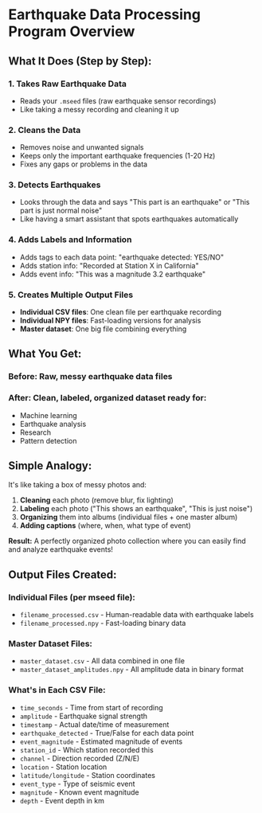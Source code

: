 # Earthquake Data Processing Program Overview

## What It Does (Step by Step):

### 1. Takes Raw Earthquake Data
- Reads your `.mseed` files (raw earthquake sensor recordings)
- Like taking a messy recording and cleaning it up

### 2. Cleans the Data
- Removes noise and unwanted signals
- Keeps only the important earthquake frequencies (1-20 Hz)
- Fixes any gaps or problems in the data

### 3. Detects Earthquakes
- Looks through the data and says "This part is an earthquake" or "This part is just normal noise"
- Like having a smart assistant that spots earthquakes automatically

### 4. Adds Labels and Information
- Adds tags to each data point: "earthquake detected: YES/NO"
- Adds station info: "Recorded at Station X in California"
- Adds event info: "This was a magnitude 3.2 earthquake"

### 5. Creates Multiple Output Files
- **Individual CSV files**: One clean file per earthquake recording
- **Individual NPY files**: Fast-loading versions for analysis
- **Master dataset**: One big file combining everything

## What You Get:

### Before: Raw, messy earthquake data files
### After: Clean, labeled, organized dataset ready for:
- Machine learning
- Earthquake analysis
- Research
- Pattern detection

## Simple Analogy:
It's like taking a box of messy photos and:
1. **Cleaning** each photo (remove blur, fix lighting)
2. **Labeling** each photo ("This shows an earthquake", "This is just noise")
3. **Organizing** them into albums (individual files + one master album)
4. **Adding captions** (where, when, what type of event)

**Result:** A perfectly organized photo collection where you can easily find and analyze earthquake events!

## Output Files Created:

### Individual Files (per mseed file):
- `filename_processed.csv` - Human-readable data with earthquake labels
- `filename_processed.npy` - Fast-loading binary data

### Master Dataset Files:
- `master_dataset.csv` - All data combined in one file
- `master_dataset_amplitudes.npy` - All amplitude data in binary format

### What's in Each CSV File:
- `time_seconds` - Time from start of recording
- `amplitude` - Earthquake signal strength
- `timestamp` - Actual date/time of measurement
- `earthquake_detected` - True/False for each data point
- `event_magnitude` - Estimated magnitude of events
- `station_id` - Which station recorded this
- `channel` - Direction recorded (Z/N/E)
- `location` - Station location
- `latitude/longitude` - Station coordinates
- `event_type` - Type of seismic event
- `magnitude` - Known event magnitude
- `depth` - Event depth in km
